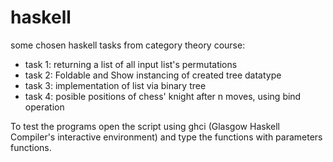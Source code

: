 # haskell
some chosen haskell tasks from category theory course:
 - task 1: returning a list of all input list's permutations
 - task 2: Foldable and Show instancing of created tree datatype
 - task 3: implementation of list via binary tree
 - task 4: posible positions of chess' knight after n moves, using bind operation
 
To test the programs open the script using ghci (Glasgow Haskell Compiler's interactive environment) and type the functions with parameters functions.

